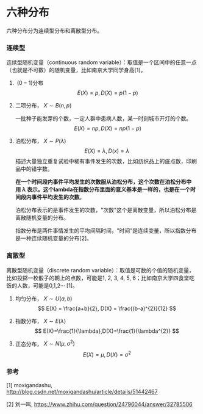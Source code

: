 # 六种分布

六种分布分为连续型分布和离散型分布。

### 连续型

连续型随机变量（continuous random variable）：取值是一个区间中的任意一点（也就是不可数）的随机变量，比如南京大学同学身高[1]。

1. $\ (0-1)$分布
   $$
   \ E(X) = p, D(X) = p(1-p)
   $$

2. 二项分布，$\ X\sim B (n,p)$

   一批种子能发芽的个数，一定人群中患病人数，某一时刻城市开灯的个数。
   $$
   \ E(X) = np, D(X) = np(1-p)
   $$

3. 泊松分布，$\ X \sim P(\lambda)$
   $$
   E(X) = \lambda, D(x) = \lambda
   $$
   描述大量独立重复试验中稀有事件发生的次数，比如纺织品上的疵点数，印刷品中的错字数。

   **在一个时间段内事件平均发生的次数服从泊松分布，这个次数在泊松分布中用$\ \lambda$ 表示。这个lambda在指数分布里面的意义基本是一样的，也是在一个时间段内事件平均发生的次数**。

   泊松分布表示的是事件发生的次数，"次数"这个是离散变量，所以泊松分布是离散随机变量的分布。

   指数分布是两件事情发生的平均间隔时间，"时间"是连续变量，所以指数分布是一种连续随机变量的分布[2]。

### 离散型

离散型随机变量（discrete random variable）：取值是可数的个值的随机变量， 比如投掷一枚骰子的朝上的点数，可能是1, 2, 3, 4, 5, 6；比如南京大学四食堂吃饭的人数，可能是0,1,2··· [1]。

1. 均匀分布，$\ X \sim U(a,b)$
   $$
   E(X) = \frac{a+b}{2}, D(X) = \frac{(b-a)^{2}}{12}
   $$

2. 指数分布，$\ X \sim E(\lambda)$
   $$
   E(X)=\frac{1}{\lambda},D(X)=\frac{1}{\lambda^{2}}
   $$

3. 正态分布，$\ X \sim N(\mu, \sigma^{2})$
   $$
   E(X) = \mu, D(X) = \sigma^{2}
   $$




### 参考

[1] moxigandashu, http://blog.csdn.net/moxigandashu/article/details/51442467

[2] 刘一鸣, https://www.zhihu.com/question/24796044/answer/32785506